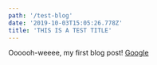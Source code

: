 ```yaml
---
path: '/test-blog'
date: '2019-10-03T15:05:26.778Z'
title: 'THIS IS A TEST TITLE'
---
```


Oooooh-weeee, my first blog post! [Google](https://google.com)
